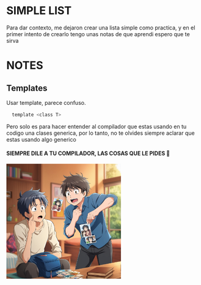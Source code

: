 # SIMPLE LIST
Para dar contexto, me dejaron crear una lista simple como practica, y 
en el primer intento de crearlo tengo unas notas de que aprendi espero
 que te sirva
# NOTES
## Templates
Usar template, parece confuso.
```c
  template <class T>
```
Pero solo es para hacer entender al compilador que estas usando en tu codigo
 una clases generica, por lo tanto, no te olvides siempre aclarar que estas usando
 algo generico  
   
#### SIEMPRE DILE A TU COMPILADOR, LAS COSAS QUE LE PIDES 🐾
<img src = ".\static\img\TS.jpg" alt="Template" width="300">
